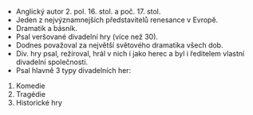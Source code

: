- Anglický autor 2. pol. 16. stol. a poč. 17. stol.
- Jeden z nejvýznamnejších představitelů renesance v Evropě.
- Dramatik a básník.
- Psal veršované divadelní hry (více než 30).
- Dodnes považoval za největší světového dramatika všech dob.
- Div. hry psal, režíroval, hrál v nich i jako herec a byl i ředitelem vlastní divadelní společnosti.
- Psal hlavně 3 typy divadelních her:
 1. Komedie
 2. Tragédie
 3. Historické hry